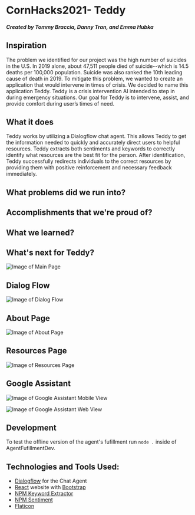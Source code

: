 # CornHacks2021- Teddy 

##### Created by Tommy Braccia, Danny Tran, and Emma Hubka

## Inspiration
<p>The problem we identified for our project was the high number of suicides in the U.S. In 2019 alone, about 47,511 people died of suicide--which is 14.5 deaths per 100,000 population. Suicide was also ranked the 10th leading cause of death in 2019. To mitigate this problem, we wanted to create an application that would intervene in times of crisis. We decided to name this application Teddy. Teddy is a crisis intervention AI intended to step in during emergency situations. Our goal for Teddy is to intervene, assist, and provide comfort during user’s times of need. </p>

## What it does
<p>Teddy works by utilizing a Dialogflow chat agent. This allows Teddy to get the information needed to quickly and accurately direct users to helpful resources. Teddy extracts both sentiments and keywords to correctly identify what resources are the best fit for the person. After identification, Teddy successfully redirects individuals to the correct resources by providing them with positive reinforcement and necessary feedback immediately.</p>

## What problems did we run into?

## Accomplishments that we're proud of?

## What we learned?

## What's next for Teddy?

![Image of Main Page](TeddyMedia/Main3-2.png)

## Dialog Flow

![Image of Dialog Flow](TeddyMedia/Teddy3-2Image.png)

## About Page

![Image of About Page](TeddyMedia/About.png)

## Resources Page

![Image of Resources Page](TeddyMedia/Resources3-2.png)

## Google Assistant

![Image of Google Assistant](TeddyMedia/google-assistant-dark.png)
Mobile View

![Image of Google Assistant](TeddyMedia/google-assistant-view-light.png)
Web View

## Development

To test the offline version of the agent's fufillment run `node .` inside of AgentFufillmentDev.

## Technologies and Tools Used:

- [Dialogflow](https://cloud.google.com/dialogflow) for the Chat Agent
- [React](https://reactjs.org/) website with [Bootstrap](https://react-bootstrap.github.io/)
- [NPM Keyword Extractor](https://www.npmjs.com/package/keyword-extractor)
- [NPM Sentiment](https://www.npmjs.com/package/sentiment)
- [Flaticon](https://www.flaticon.com/free-icon/teddy-bear_771988?term=teddy%20bear&page=3&position=79&page=3&position=79&related_id=771988&origin=search)
